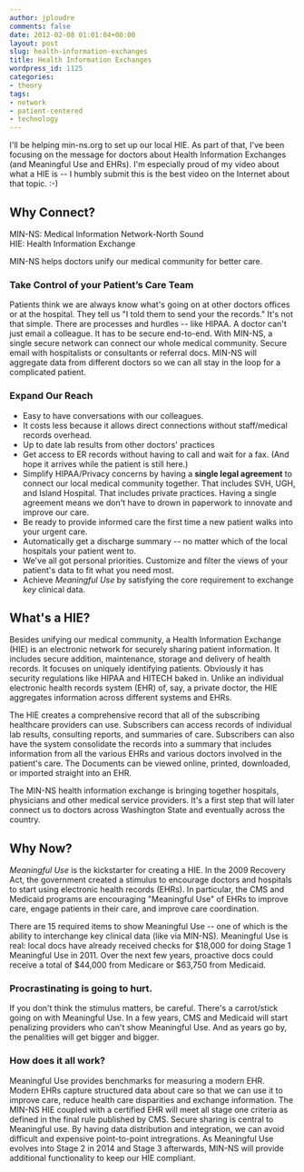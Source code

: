 ```yaml
---
author: jploudre
comments: false
date: 2012-02-08 01:01:04+00:00
layout: post
slug: health-information-exchanges
title: Health Information Exchanges
wordpress_id: 1125
categories:
- theory
tags:
- network
- patient-centered
- technology
---
```


I'll be helping min-ns.org to set up our local HIE. As part of that, I've been focusing on the message for doctors about Health Information Exchanges (and Meaningful Use and EHRs). I'm especially proud of my video about what a HIE is -- I humbly submit this is the best video on the Internet about that topic. :-)

## Why Connect?

MIN-NS: Medical Information Network-North Sound  
HIE: Health Information Exchange  

MIN-NS helps doctors unify our medical community for better care.

### Take Control of your Patient’s Care Team

Patients think we are always know what's going on at other doctors offices or at the hospital. They tell us "I told them to send your the records." It's not that simple. There are processes and hurdles -- like HIPAA. A doctor can't just email a colleague. It has to be secure end-to-end. With MIN-NS, a single secure network can connect our whole medical community. Secure email with hospitalists or consultants or referral docs. MIN-NS will aggregate data from different doctors so we can all stay in the loop for a complicated patient. 

### Expand Our Reach

* Easy to have conversations with our colleagues.
* It costs less because it allows direct connections without staff/medical records overhead.
* Up to date lab results from other doctors' practices
* Get access to ER records without having to call and wait for a fax. (And hope it arrives while the patient is still here.)
* Simplify HIPAA/Privacy concerns by having a **single legal agreement** to connect our local medical community together. That includes SVH, UGH, and Island Hospital. That includes private practices. Having a single agreement means we don't have to drown in paperwork to innovate and improve our care.
* Be ready to provide informed care the first time a new patient walks into your urgent care.
* Automatically get a discharge summary -- no matter which of the local hospitals your patient went to.
* We've all got personal priorities. Customize and filter the views of your patient's data to fit what you need most.
* Achieve *Meaningful Use* by satisfying the core requirement to exchange *key* clinical data.

## What's a HIE?

Besides unifying our medical community, a Health Information Exchange (HIE) is an electronic network for securely sharing patient information. It includes secure addition, maintenance, storage and delivery of health records. It focuses on uniquely identifying patients. Obviously it has security regulations like HIPAA and HITECH baked in. Unlike an individual electronic health records system (EHR) of, say, a private doctor, the HIE aggregates information across different systems and EHRs. 

The HIE creates a comprehensive record that all of the subscribing healthcare providers can use. Subscribers can access records of individual lab results, consulting reports, and summaries of care. Subscribers can also have the system consolidate the records into a summary that includes information from all the various EHRs and various doctors involved in the patient's care. The Documents can be viewed online, printed, downloaded, or imported straight into an EHR.

The MIN-NS health information exchange is bringing together hospitals, physicians and other medical service providers. It's a first step that will later connect us to doctors across Washington State and eventually across the country.

## Why Now?

*Meaningful Use* is the kickstarter for creating a HIE. In the 2009 Recovery Act, the government created a stimulus to encourage doctors and hospitals to start using electronic health records (EHRs). In particular, the CMS and Medicaid programs are encouraging "Meaningful Use" of EHRs to improve care, engage patients in their care, and improve care coordination. 

There are 15 required items to show Meaningful Use -- one of which is the ability to interchange key clinical data (like via MIN-NS). Meaningful Use is real: local docs have already received checks for $18,000 for doing Stage 1 Meaningful Use in 2011. Over the next few years, proactive docs could receive a total of $44,000 from Medicare or $63,750 from Medicaid. 

### Procrastinating is going to hurt.

If you don't think the stimulus matters, be careful. There's a carrot/stick going on with Meaningful Use. In a few years, CMS and Medicaid will start penalizing providers who can't show Meaningful Use. And as years go by, the penalities will get bigger and bigger.

### How does it all work?

Meaningful Use provides benchmarks for measuring a modern EHR.  Modern EHRs capture structured data about care so that we can use it to improve care, reduce health care disparities and exchange information. The MIN-NS HIE coupled with a certified EHR will meet all stage one criteria as defined in
the final rule published by CMS. Secure sharing is central to Meaningful use. By having data distribution and integration, we can avoid difficult and expensive point-to-point intregrations. As Meaningful Use evolves into Stage 2 in 2014 and Stage 3 afterwards, MIN-NS will provide additional functionality to keep our HIE compliant.
